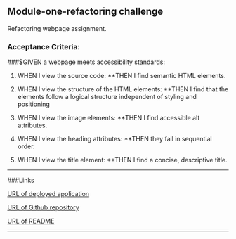 ## Module-one-refactoring challenge
Refactoring webpage assignment.

### Acceptance Criteria:
###$GIVEN a webpage meets accessibility standards:

1. WHEN I view the source code:
**THEN I find semantic HTML elements.

2. WHEN I view the structure of the HTML elements:
**THEN I find that the elements follow a logical structure independent of styling and positioning

3. WHEN I view the image elements:
**THEN I find accessible alt attributes.

4. WHEN I view the heading attributes:
**THEN they fall in sequential order.

5. WHEN I view the title element:
**THEN I find a concise, descriptive title.

***
###Links

[URL of deployed application](https://starkcontrast315.github.io/refactor-module-one/)

[URL of Github repository](https://github.com/starkcontrast315/refactor-module-one)

[URL of README](./README.md)

***
